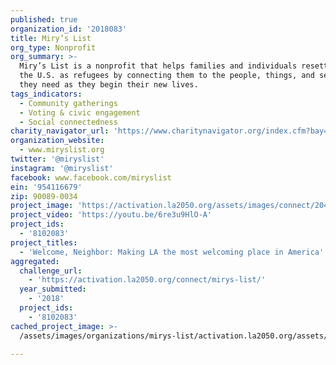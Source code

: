 ```yaml
---
published: true
organization_id: '2018083'
title: Miry’s List
org_type: Nonprofit
org_summary: >-
  Miry’s List is a nonprofit that helps families and individuals resettling in
  the U.S. as refugees by connecting them to the people, things, and services
  they need as they begin their new lives.
tags_indicators:
  - Community gatherings
  - Voting & civic engagement
  - Social connectedness
charity_navigator_url: 'https://www.charitynavigator.org/index.cfm?bay=search.profile&ein=954116679'
organization_website:
  - www.miryslist.org
twitter: '@miryslist'
instagram: '@miryslist'
facebook: www.facebook.com/miryslist
ein: '954116679'
zip: 90089-0034
project_image: 'https://activation.la2050.org/assets/images/connect/2048-wide/mirys-list.jpg'
project_video: 'https://youtu.be/6re3u9HlO-A'
project_ids:
  - '8102083'
project_titles:
  - 'Welcome, Neighbor: Making LA the most welcoming place in America'
aggregated:
  challenge_url:
    - 'https://activation.la2050.org/connect/mirys-list/'
  year_submitted:
    - '2018'
  project_ids:
    - '8102083'
cached_project_image: >-
  /assets/images/organizations/mirys-list/activation.la2050.org/assets/images/connect/2048-wide/mirys-list.jpg

---
```

